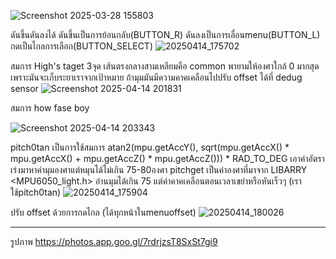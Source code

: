 ![Screenshot 2025-03-28 155803](https://github.com/user-attachments/assets/dd13fec4-c6e5-4747-83f2-dadfa637a1a8)

ดันขึ้นดันลงได้ ดันขึ้นเป็นการย้อนกลับ(BUTTON_R) ดันลงเป็นการเลื่อนmenu(BUTTON_L) กดเป็นไกลการเลือก(BUTTON_SELECT)
![20250414_175702](https://github.com/user-attachments/assets/d0c5231b-9c5f-4d25-949b-380a70bc7f18)

สมการ High's taget 3จุด เส้นตรงกลางสามเหลียมคือ common พายามให้องศาใกล้ 0 มากสุด เพราะมันจะเก็บระยาเราจากเป้าหมาย ถ้ามุมมันมีความคาคเคลือนไปปรับ offset ได้ที่ dedug sensor
![Screenshot 2025-04-14 201831](https://github.com/user-attachments/assets/429babe4-2b87-4b79-b036-8a8eada19fbe)

สมการ how fase boy 

![Screenshot 2025-04-14 203343](https://github.com/user-attachments/assets/4355a980-b48a-4424-b2f8-f6d54c9a99fb)

pitch0tan เป็นการใช้สมการ atan2(mpu.getAccY(), sqrt(mpu.getAccX() * mpu.getAccX() + mpu.getAccZ() * mpu.getAccZ())) * RAD_TO_DEG เอาค่าอัตราเร่งมาหาค่ามุมองศาแต่หมุนได้ไม่เกิน 75-80องศา pitchget เป็นค่าองศาที่มาจาก LIBARRY <MPU6050_light.h> อ่านมุมได้เกิน 75 แต่ค่าคาคเคลือนตอนเวลาเขย่าหรือหันเร็วๆ (เราใช้pitch0tan)
![20250414_175904](https://github.com/user-attachments/assets/2d7a3707-82d2-4c6f-b73d-698c216cfd6c)

ปรับ offset ด้วยการกดไกล (ได้ทุกหน้าในmenuoffset)
![20250414_180026](https://github.com/user-attachments/assets/d73b1946-47d4-40dd-87ab-f6aea7c9565a)

****************************************************************************************************************
รูปภาพ
https://photos.app.goo.gl/7rdrjzsT8SxSt7gi9
